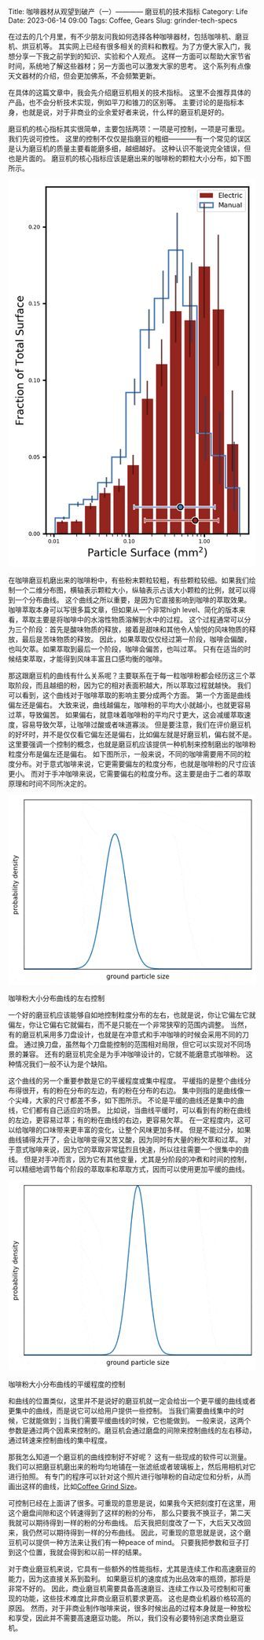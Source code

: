 Title: 咖啡器材从观望到破产（一）———— 磨豆机的技术指标
Category: Life
Date: 2023-06-14 09:00
Tags: Coffee, Gears
Slug: grinder-tech-specs

在过去的几个月里，有不少朋友问我如何选择各种咖啡器材，包括咖啡机、磨豆机、烘豆机等。
其实网上已经有很多相关的资料和教程。为了方便大家入门，我想分享一下我之前学到的知识、实验和个人观点。
这样一方面可以帮助大家节省时间，系统地了解这些器材；另一方面也可以激发大家的思考。
这个系列有点像天文器材的介绍，但会更加佛系，不会频繁更新。

在具体的这篇文章中，我会先介绍磨豆机相关的技术指标。
这里不会推荐具体的产品，也不会分析技术实现，例如平刀和锥刀的区别等。
主要讨论的是指标本身，也就是说，对于非商业的业余爱好者来说，什么样的磨豆机是好的。

磨豆机的核心指标其实很简单，主要包括两项：一项是可控制，一项是可重现。
我们先说可控性。
这里的控制不仅仅是指磨豆的粗细————有一个常见的误区是认为磨豆机的质量主要看能磨多细，越细越好。
这种认识不能说完全错误，但也是片面的。
磨豆机的核心指标应该是磨出来的咖啡粉的颗粒大小分布，如下图所示。

![coffee ground size distribution](images/hg1-quality.png)

在咖啡磨豆机磨出来的咖啡粉中，有些粉末颗粒较粗，有些颗粒较细。如果我们绘制一个二维分布图，横轴表示颗粒大小，纵轴表示占该大小颗粒的比例，就可以得到一个分布曲线。
这个曲线之所以重要，是因为它直接影响到咖啡的萃取效果。
咖啡萃取本身可以写很多篇文章，但如果从一个非常high level、简化的版本来看，萃取主要是将咖啡中的水溶性物质溶解到水中的过程。
这个过程通常可以分为三个阶段：首先是酸味物质的释放，接着是甜味和其他令人愉悦的风味物质的释放，最后是苦味物质的释放。
因此，如果萃取仅仅经过第一阶段，咖啡会偏酸，也叫欠萃。如果萃取到最后一个阶段，咖啡会偏苦，也叫过萃。
只有在适当的时候结束萃取，才能得到风味丰富且口感均衡的咖啡。

那这跟磨豆机的曲线有什么关系呢？主要联系在于每一粒咖啡粉都会经历这三个萃取阶段，而且越细的粉，因为它的相对表面积越大，所以萃取过程就越快。
我们可以看到，这个曲线对于咖啡萃取的影响主要分成两个方面。
第一个方面是曲线偏左还是偏右。
大致来说，曲线越偏左，咖啡粉的平均大小就越小，也就更容易过萃，导致偏苦。
如果偏右，就意味着咖啡粉的平均尺寸更大，这会减缓萃取速度，容易导致欠萃，让咖啡过酸或者味道寡淡。
但是要注意，我们在评价磨豆机的好坏时，并不是仅仅看它偏左还是偏右，比如偏左就是好磨豆机，偏右就不是。
这里要强调一个控制的概念，也就是磨豆机应该提供一种机制来控制磨出的咖啡粉粒度分布是偏左还是偏右。
如下图所示，一般来说，不同的咖啡需要用不同的粒度分布。对于意式咖啡来说，它更需要偏左的粒度分布，也就是咖啡粉的尺寸应该更小。
而对于手冲咖啡来说，它需要偏右的粒度分布。这主要是由于二者的萃取原理和时间不同所决定的。

![Curve shifting left and right](images/coffee_grinder_mean.gif)

咖啡粉大小分布曲线的左右控制

一个好的磨豆机应该能够自如地控制粒度分布的左右，也就是说，你让它偏左它就偏左，你让它偏右它就偏右，而不是只能在一个非常狭窄的范围内调整。
当然，有的磨豆机采用多刀盘设计，也就是在冲意式和手冲咖啡的时候会采用不同的刀盘。
通过换刀盘，虽然每个刀盘能控制的范围相对局限，但它可以实现对不同场景的兼容。
还有的磨豆机完全是为手冲咖啡设计的，它就不能磨意式咖啡粉。
这种情况我们一般不认为是个缺陷。

这个曲线的另一个重要参数是它的平缓程度或集中程度。
平缓指的是整个曲线分布得很开，有的粉在分布的左边，有的粉在分布的右边。
集中则指的是曲线像一个尖峰，大家的尺寸都差不多，如下图所示。
不论是平缓的曲线还是集中的曲线，它们都有自己适应的场景。
比如说，当曲线平缓时，可以看到有的粉在曲线的左边，更容易过萃；有的粉在曲线的右边，更容易欠萃。
在一定程度内，这可以给咖啡的口味带来更丰富的变化，让整个风味更加多样。
但是不能过分，如果曲线铺得太开了，会让咖啡变得又苦又酸，因为同时有大量的粉欠萃和过萃。
对于意式咖啡来说，因为它的萃取非常猛烈且快速，所以往往需要一个很集中的曲线。
但是对手冲而言，因为它有其他变量，尤其是分阶段的冲煮和时间的控制，可以精细地调节每个阶段的萃取率和萃取方式，因而可以使用更加平缓的曲线。

![Curve changing standard deviation](images/coffee_grinder_std.gif)

咖啡粉大小分布曲线的平缓程度的控制

和曲线的位置类似，这里并不是说好的磨豆机就一定会给出一个更平缓的曲线或者更集中的曲线，而是说它可以给用户提供一些控制。
当我们需要曲线集中的时候，它就能做到；当我们需要平缓曲线的时候，它也能做到。
一般来说，这两个参数是通过两个因素来控制的。磨豆机会通过磨盘的间隙来控制曲线的左右移动，通过转速来控制曲线的集中程度。

那我怎么知道一个磨豆机的曲线控制好不好呢？
这有一些现成的软件可以测量。
我们可以把磨豆机磨出来的粉均匀地铺在一张滤纸或者玻璃板上，然后用相机对它进行拍照。
有专门的程序可以针对这个照片进行咖啡粉的自动定位和分析，从而画出这样的曲线，比如[Coffee Grind Size](https://github.com/jgagneastro/coffeegrindsize)。

可控制已经在上面讲了很多。可重现的意思是说，如果我今天把刻度打在这里，用这个磨盘间隙和这个转速得到了这样的粉的分布，
那么只要我不换豆子，第二天我就可以期待得到一样的粉的分布曲线。
后天我把刻度改了一下，大后天又改回来，我仍然可以期待得到一样的分布曲线。
因此，可重现的意思就是说，这个磨豆机可以提供一种方法来让我们有一种peace of mind。
只要我把参数和豆子打到这个位置，我就会得到和以前一样的结果。

对于商业磨豆机来说，它具有一些额外的性能指标，尤其是连续工作和高速磨豆的能力，因为这直接关系到盈利。
如果磨豆机的速度成为出品效率的瓶颈，那将是非常不好的。
因此，商业磨豆机需要具备高速磨豆、连续工作以及可控制和可重现的功能，这些技术难度比非商业磨豆机要求更高。
这也是商业机器价格较高的原因。
然而，对于非商业制作咖啡来说，很多时候出品的过程本身就是一种放松和享受，因此并不需要高速磨豆功能。
所以，我们没有必要特别追求商业磨豆机。